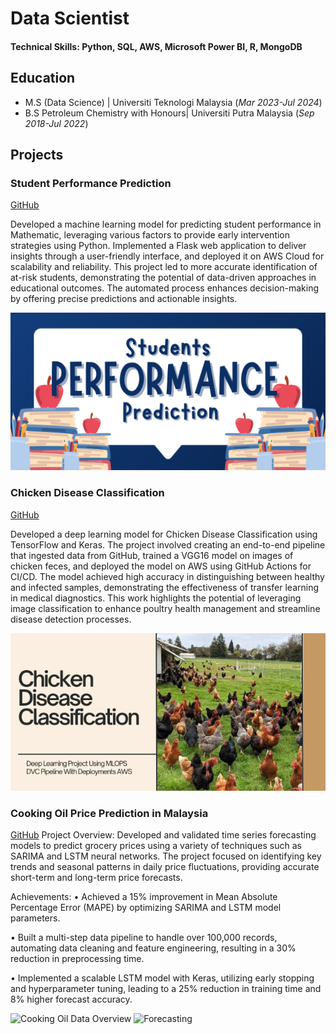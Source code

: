 # Data Scientist

#### Technical Skills: Python, SQL, AWS, Microsoft Power BI, R, MongoDB

## Education					       		
- M.S (Data Science)	| Universiti Teknologi Malaysia (_Mar 2023-Jul 2024_)
- B.S Petroleum Chemistry with Honours| Universiti Putra Malaysia (_Sep 2018-Jul 2022_)

## Projects
### Student Performance Prediction
[GitHub](https://github.com/juna-99/Student-Performance-Prediction)

Developed a machine learning model for predicting student performance in Mathematic, leveraging various factors to provide early intervention strategies using Python. Implemented a Flask web application to deliver insights through a user-friendly interface, and deployed it on AWS Cloud for scalability and reliability. This project led to more accurate identification of at-risk students, demonstrating the potential of data-driven approaches in educational outcomes. The automated process enhances decision-making by offering precise predictions and actionable insights.

![Student Performance](portfolio_img/student_performance.png)

### Chicken Disease Classification
[GitHub](https://github.com/juna-99/Chicken-Disease-Classification-Project)

Developed a deep learning model for Chicken Disease Classification using TensorFlow and Keras. The project involved creating an end-to-end pipeline that ingested data from GitHub, trained a VGG16 model on images of chicken feces, and deployed the model on AWS using GitHub Actions for CI/CD. The model achieved high accuracy in distinguishing between healthy and infected samples, demonstrating the effectiveness of transfer learning in medical diagnostics. This work highlights the potential of leveraging image classification to enhance poultry health management and streamline disease detection processes.

![chicken](portfolio_img/chicken%20(1).png)

### Cooking Oil Price Prediction in Malaysia
[GitHub](https://github.com/juna-99/Cooking-Oil-Price-Prediction)
Project Overview: Developed and validated time series forecasting models to predict grocery prices using a variety of techniques such as SARIMA and LSTM neural networks. The project focused on identifying key trends and seasonal patterns in daily price fluctuations, providing accurate short-term and long-term price forecasts.

Achievements:
 • Achieved a 15% improvement in Mean Absolute Percentage Error (MAPE) by optimizing SARIMA and LSTM model parameters.

 • Built a multi-step data pipeline to handle over 100,000 records, automating data cleaning and feature engineering, resulting in a 30% reduction in preprocessing time.

 • Implemented a scalable LSTM model with Keras, utilizing early stopping and hyperparameter tuning, leading to a 25% reduction in training time and 8% higher forecast accuracy.

![Cooking Oil Data Overview](https://github.com/juna-99/afrinaghafar.portfolio/blob/07b8c70d70512c7a117899cf3ed8bc311d888675/portfolio_img/Screenshot%202024-08-13%20225149.png)
![Forecasting](https://github.com/juna-99/afrinaghafar.portfolio/blob/07b8c70d70512c7a117899cf3ed8bc311d888675/portfolio_img/Screenshot%202024-08-13%20225213.png)
